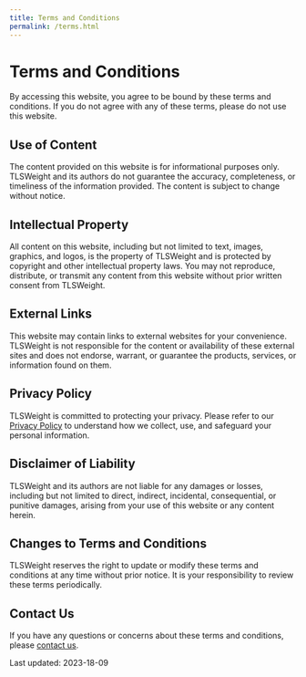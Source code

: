 ```yaml
---
title: Terms and Conditions
permalink: /terms.html
---
```


# Terms and Conditions

By accessing this website, you agree to be bound by these terms and conditions. If you do not agree with any of these terms, please do not use this website.

## Use of Content

The content provided on this website is for informational purposes only. TLSWeight and its authors do not guarantee the accuracy, completeness, or timeliness of the information provided. The content is subject to change without notice.

## Intellectual Property

All content on this website, including but not limited to text, images, graphics, and logos, is the property of TLSWeight and is protected by copyright and other intellectual property laws. You may not reproduce, distribute, or transmit any content from this website without prior written consent from TLSWeight.

## External Links

This website may contain links to external websites for your convenience. TLSWeight is not responsible for the content or availability of these external sites and does not endorse, warrant, or guarantee the products, services, or information found on them.

## Privacy Policy

TLSWeight is committed to protecting your privacy. Please refer to our [Privacy Policy](/privacy/) to understand how we collect, use, and safeguard your personal information.

## Disclaimer of Liability

TLSWeight and its authors are not liable for any damages or losses, including but not limited to direct, indirect, incidental, consequential, or punitive damages, arising from your use of this website or any content herein.

## Changes to Terms and Conditions

TLSWeight reserves the right to update or modify these terms and conditions at any time without prior notice. It is your responsibility to review these terms periodically.

## Contact Us

If you have any questions or concerns about these terms and conditions, please [contact us](/contact/).

Last updated: 2023-18-09